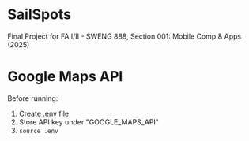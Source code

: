 # SailSpots
Final Project for FA I/II - SWENG 888, Section 001: Mobile Comp &amp; Apps (2025)

# Google Maps API
Before running:

1) Create .env file
2) Store API key under "GOOGLE_MAPS_API"
3) `source .env`